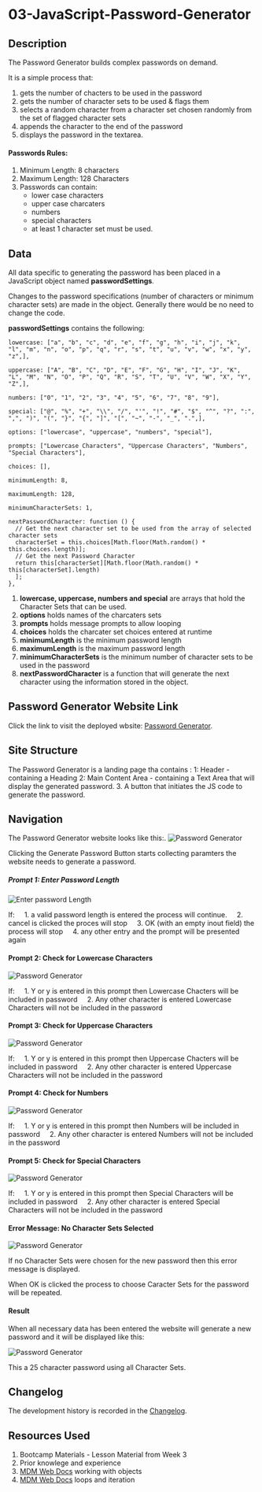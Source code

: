 # 03-JavaScript-Password-Generator

## Description
The Password Generator builds complex passwords on demand.

It is a simple process that:
1. gets the number of chacters to be used in the password
2. gets the number of character sets to be used & flags them
3. selects a random character from a character set chosen randomly from the set of flagged character sets
4. appends the character to the end of the password
5. displays the password in the textarea.

#### Passwords Rules:
1. Minimum Length: 8 characters
2. Maximum Length: 128 Characters
3. Passwords can contain:
    * lower case characters
    * upper case charcaters
    * numbers
    * special characters
    * at least 1 character set must be used.

## Data
All data specific to generating the password has been placed in a JavaScript object named **passwordSettings**.

Changes to the password specifications (number of characters or minimum character sets) are made in the object. Generally there would be no need to change the code. 

**passwordSettings** contains the following:

    lowercase: ["a", "b", "c", "d", "e", "f", "g", "h", "i", "j", "k", "l", "m", "n", "o", "p", "q", "r", "s", "t", "u", "v", "w", "x", "y", "z",],
    
    uppercase: ["A", "B", "C", "D", "E", "F", "G", "H", "I", "J", "K", "L", "M", "N", "O", "P", "Q", "R", "S", "T", "U", "V", "W", "X", "Y", "Z",],
    
    numbers: ["0", "1", "2", "3", "4", "5", "6", "7", "8", "9"],
    
    special: ["@", "%", "+", "\\", "/", "'", "!", "#", "$", "^", "?", ":", ",", ")", "(", "}", "{", "]", "[", "~", "-", "_", ".",],
    
    options: ["lowercase", "uppercase", "numbers", "special"],
    
    prompts: ["Lowercase Characters", "Uppercase Characters", "Numbers", "Special Characters"],
    
    choices: [],
    
    minimumLength: 8,
    
    maximumLength: 128,
    
    minimumCharacterSets: 1,
    
    nextPasswordCharacter: function () {
      // Get the next character set to be used from the array of selected character sets
      characterSet = this.choices[Math.floor(Math.random() * this.choices.length)];
      // Get the next Password Character
      return this[characterSet][Math.floor(Math.random() * this[characterSet].length)
      ];
    },
 
1. **lowercase, uppercase, numbers and special** are arrays that hold the Character Sets that can be used.
2. **options** holds names of the charcaters sets
3. **prompts** holds message prompts to allow looping
4. **choices** holds the charcater set choices entered at runtime
5. **minimumLength** is the minimum password length
6. **maximumLength** is the maximum password length
7. **minimumCharacterSets** is the minimum number of character sets to be used in the password
8. **nextPasswordCharacter** is a function that will generate the next character using the information stored in the object.



## Password Generator Website Link
Click the link to visit the deployed wbsite: [Password Generator][def1].

## Site Structure

The Password Generator is a landing page tha contains :
1: Header - containing a Heading
2: Main Content Area - containing a Text Area that will display the generated password.
3. A button that initiates the JS code to generate the password.

## Navigation

The Password Generator website looks like this:. 
![Password Generator](assets/websiteImages/passwordGenerator.png)

Clicking the Generate Password Button starts collecting paramters the website needs to generate a password.

##### Prompt 1: Enter Password Length

![Enter password Length](assets/websiteImages/getPasswordLength.png)

If:
&nbsp;&nbsp;&nbsp;&nbsp;1. a valid password length is entered the process will continue.
&nbsp;&nbsp;&nbsp;&nbsp;2. cancel is clicked the proces will stop
&nbsp;&nbsp;&nbsp;&nbsp;3. OK (with an empty inout field) the process will stop
&nbsp;&nbsp;&nbsp;&nbsp;4. any other entry and the prompt will be presented again

#### Prompt 2: Check for Lowercase Characters

![Password Generator](assets/websiteImages/checkForLowercaseChars.png)

If:
&nbsp;&nbsp;&nbsp;&nbsp;1. Y or y is entered in this prompt then Lowercase Chacters will be included in password
&nbsp;&nbsp;&nbsp;&nbsp;2. Any other character is entered Lowercase Characters will not be included in the password

#### Prompt 3: Check for Uppercase Characters

![Password Generator](assets/websiteImages/checkForUpperercaseChars.png)

If:
&nbsp;&nbsp;&nbsp;&nbsp;1. Y or y is entered in this prompt then Uppercase Chacters will be included in password
&nbsp;&nbsp;&nbsp;&nbsp;2. Any other character is entered Uppercase Characters will not be included in the password

#### Prompt 4: Check for Numbers

![Password Generator](assets/websiteImages/checkForNumbers.png)

If:
&nbsp;&nbsp;&nbsp;&nbsp;1. Y or y is entered in this prompt then Numbers will be included in password
&nbsp;&nbsp;&nbsp;&nbsp;2. Any other character is entered Numbers will not be included in the password

#### Prompt 5: Check for Special Characters

![Password Generator](assets/websiteImages/checkForSpecialChars.png)

If:
&nbsp;&nbsp;&nbsp;&nbsp;1. Y or y is entered in this prompt then Special Characters will be included in password
&nbsp;&nbsp;&nbsp;&nbsp;2. Any other character is entered Special Characters will not be included in the password

#### Error Message: No Character Sets Selected
![Password Generator](assets/websiteImages/NoCharSetsSelected.png)

If no Character Sets were chosen for the new password then this error message is displayed.

When OK is clicked the process to choose Caracter Sets for the password will be repeated.

#### Result
When all necessary data has been entered the website will generate a new password and it will be displayed like this: 

![Password Generator](assets/websiteImages/generatedPasswordScreen.png)

This a 25 character password using all Character Sets.

## Changelog
The development history is recorded in the [Changelog](./CHANGELOG.md).

## Resources Used
1. Bootcamp Materials - Lesson Material from Week 3
2. Prior knowlege and experience
3. [MDM Web Docs][def2] working with objects
4. [MDM Web Docs][def3] loops and iteration

[def1]: https://dingogap.github.io/03-JavaScript-Password-Generator/
[def2]: https://developer.mozilla.org/en-US/docs/Web/JavaScript/Guide/Working_with_objects
[def3]: https://developer.mozilla.org/en-US/docs/Web/JavaScript/Guide/Loops_and_iteration


